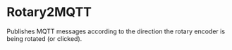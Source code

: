 # Rotary2MQTT
Publishes MQTT messages according to the direction the rotary encoder is being rotated (or clicked).
